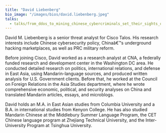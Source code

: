 ```yaml
---
title: "David Liebenberg"
bio_image: "/images/bios/david.liebenberg.jpeg"
talks:
  - talks/from_ddos_to_mining_chinese_cybercriminals_set_their_sights_on_monero.md
---
```

David M. Liebenberg is a senior threat analyst for Cisco Talos. His research interests include Chinese cybersecurity policy, Chinaâ&euro;&trade;s underground hacking marketplaces, as well as PRC military reform.

Before joining Cisco, David worked as a research analyst at CNA, a federally funded research and development center in the Washington DC area. He conducted detailed research on politics, international relations, and defense in East Asia, using Mandarin-language sources, and produced written analysis for U.S. Government clients. Before that, he worked at the Council on Foreign Relations in the Asia Studies department, where he wrote comprehensive economic, political, and security analyses on China and translated Mandarin articles, essays, and microblogs.

David holds an M.A. in East Asian studies from Columbia University and a B.A. in international studies from Kenyon College. He has also studied Mandarin Chinese at the Middlebury Summer Language Program, the CET Chinese language program at Zhejiang Technical University, and the Inter-University Program at Tsinghua University.